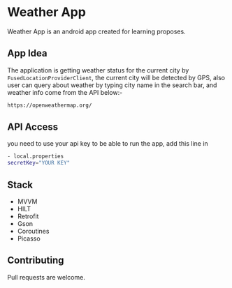 # Weather App
Weather App is an android app created for learning proposes.

## App Idea
The application is getting weather status for the current city by ``` FusedLocationProviderClient```, the current city will be detected by GPS, also user can query about weather by typing city name in the search bar, and weather info come from the API below:-
```bash
https://openweathermap.org/
```
## API Access
you need to use your api key to be able to run the app, add this line in
```bash
- local.properties
secretKey="YOUR KEY"
```
## Stack

- MVVM
- HILT
- Retrofit
- Gson
- Coroutines
- Picasso


## Contributing
Pull requests are welcome.
